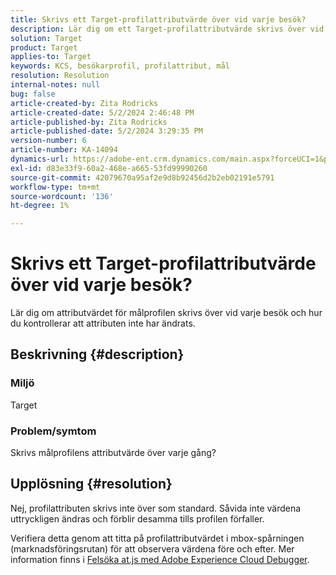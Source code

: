```yaml
---
title: Skrivs ett Target-profilattributvärde över vid varje besök?
description: Lär dig om ett Target-profilattributvärde skrivs över vid varje besök.
solution: Target
product: Target
applies-to: Target
keywords: KCS, besökarprofil, profilattribut, mål
resolution: Resolution
internal-notes: null
bug: false
article-created-by: Zita Rodricks
article-created-date: 5/2/2024 2:46:48 PM
article-published-by: Zita Rodricks
article-published-date: 5/2/2024 3:29:35 PM
version-number: 6
article-number: KA-14094
dynamics-url: https://adobe-ent.crm.dynamics.com/main.aspx?forceUCI=1&pagetype=entityrecord&etn=knowledgearticle&id=0f45e3c8-9208-ef11-9f8a-6045bd026dc7
exl-id: d83e33f9-60a2-468e-a665-53fd99990260
source-git-commit: 42079670a95af2e9d8b92456d2b2eb02191e5791
workflow-type: tm+mt
source-wordcount: '136'
ht-degree: 1%

---
```


# Skrivs ett Target-profilattributvärde över vid varje besök?


Lär dig om attributvärdet för målprofilen skrivs över vid varje besök och hur du kontrollerar att attributen inte har ändrats.

## Beskrivning {#description}


### Miljö

Target

### Problem/symtom

Skrivs målprofilens attributvärde över varje gång?


## Upplösning {#resolution}


Nej, profilattributen skrivs inte över som standard. Såvida inte värdena uttryckligen ändras och förblir desamma tills profilen förfaller.

Verifiera detta genom att titta på profilattributvärdet i mbox-spårningen (marknadsföringsrutan) för att observera värdena före och efter. Mer information finns i [Felsöka at.js med Adobe Experience Cloud Debugger](https://developer.adobe.com/target/implement/client-side/target-debugging-atjs/target-debugging-atjs/).
